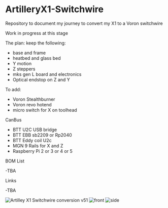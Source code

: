 # ArtilleryX1-Switchwire

Repository to document my journey to convert my X1 to a Voron switchwire

Work in progress at this stage 



The plan:
keep the following:
  - base and frame
  - heatbed and glass bed
  - Y motion
  - Z steppers
  - mks gen L board and electronics
  - Optical endstop on Z and Y

To add:
- Voron Stealthburner
- Voron revo hotend
- micro switch for X on toolhead
  
CanBus
  - BTT U2C USB bridge
  - BTT EBB sb2209 or Rp2040
  - BTT Eddy coil U2c
  - MGN 9 Rails for X and Z
  - Raspberry Pi 2 or 3 or 4 or 5

BOM List

  -TBA

Links

  -TBA

 
  
     
![Artilley X1 Switchwire conversion v51](https://github.com/user-attachments/assets/d0693d2d-cb69-4085-a800-aaf0207d28d4)
![front](https://github.com/user-attachments/assets/8c070d57-c232-4805-9610-9f7ef15c277e)
![side](https://github.com/user-attachments/assets/65fe941e-e3ff-4bdc-aa8e-1f998d695248)
